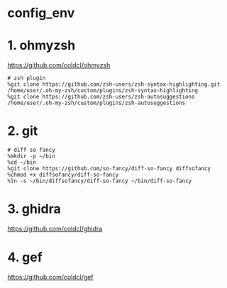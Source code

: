 # config_env

# 1. ohmyzsh
https://github.com/coldcl/ohmyzsh

	# zsh plugin
	%git clone https://github.com/zsh-users/zsh-syntax-highlighting.git /home/user/.oh-my-zsh/custom/plugins/zsh-syntax-highlighting
	%git clone https://github.com/zsh-users/zsh-autosuggestions /home/user/.oh-my-zsh/custom/plugins/zsh-autosuggestions

# 2. git
	# diff so fancy
	%mkdir -p ~/bin
	%cd ~/bin
	%git clone https://github.com/so-fancy/diff-so-fancy diffsofancy
	%chmod +x diffsofancy/diff-so-fancy
	%ln -s ~/bin/diffsofancy/diff-so-fancy ~/bin/diff-so-fancy

# 3. ghidra
https://github.com/coldcl/ghidra

# 4. gef
https://github.com/coldcl/gef

